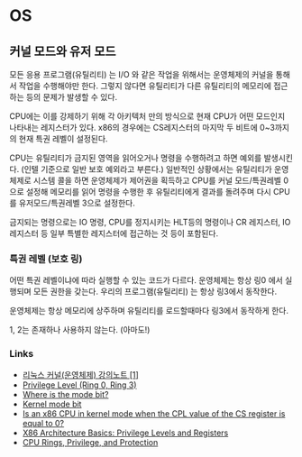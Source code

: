 # OS

## 커널 모드와 유저 모드

모든 응용 프로그램\(유틸리티\) 는 I/O 와 같은 작업을 위해서는 운영체제의 커널을 통해서 작업을 수행해야만 한다. 그렇지 않다면 유틸리티가 다른 유틸리티의 메모리에 접근하는 등의 문제가 발생할 수 있다.

CPU에는 이를 강제하기 위해 각 아키텍처 만의 방식으로 현재 CPU가 어떤 모드인지 나타내는 레지스터가 있다. x86의 경우에는 CS레지스터의 마지막 두 비트에 0~3까지의 현재 특권 레벨이 설정된다.

CPU는 유틸리티가 금지된 영역을 읽어오거나 명령을 수행하려고 하면 예외를 발생시킨다. \(인텔 기준으로 일반 보호 예외라고 부른다.\) 일반적인 상황에서는 유틸리티가 운영체제로 시스템 콜을 하면 운영체제가 제어권을 획득하고 CPU를 커널 모드/특권레벨 0으로 설정해 메모리를 읽어 명령을 수행한 후 유틸리티에게 결과를 돌려주며 다시 CPU를 유저모드/특권레벨 3으로 설정한다.

금지되는 명령으로는 IO 명령, CPU를 정지시키는 HLT등의 명령이나 CR 레지스터, IO 레지스터 등 일부 특별한 레지스터에 접근하는 것 등이 포함된다.

### 특권 레벨 \(보호 링\)

어떤 특권 레벨이냐에 따라 실행할 수 있는 코드가 다르다. 운영체제는 항상 링0 에서 실행되며 모든 권한을 갖는다. 우리의 프로그램\(유틸리티\) 는 항상 링3에서 동작한다.

운영체제는 항상 메모리에 상주하며 유틸리티를 로드할때마다 링3에서 동작하게 한다.

1, 2는 존재하나 사용하지 않는다. \(아마도!\)

### Links

* [리눅스 커널\(운영체제\) 강의노트 \[1\]](https://medium.com/pocs/%EB%A6%AC%EB%88%85%EC%8A%A4-%EC%BB%A4%EB%84%90-%EC%9A%B4%EC%98%81%EC%B2%B4%EC%A0%9C-%EA%B0%95%EC%9D%98%EB%85%B8%ED%8A%B8-1-d36d6c961566)
* [Privilege Level \(Ring 0, Ring 3\)](https://elfmfl.tistory.com/2)
* [Where is the mode bit?](https://stackoverflow.com/questions/13185300/where-is-the-mode-bit)
* [Kernel mode bit](https://unix.stackexchange.com/questions/406898/kernel-mode-bit)
* [Is an x86 CPU in kernel mode when the CPL value of the CS register is equal to 0?](https://stackoverflow.com/questions/55506822/is-an-x86-cpu-in-kernel-mode-when-the-cpl-value-of-the-cs-register-is-equal-to-0)
* [X86 Architecture Basics: Privilege Levels and Registers](https://sites.google.com/site/masumzh/articles/x86-architecture-basics/x86-architecture-basics)
* [CPU Rings, Privilege, and Protection](https://manybutfinite.com/post/cpu-rings-privilege-and-protection/)

